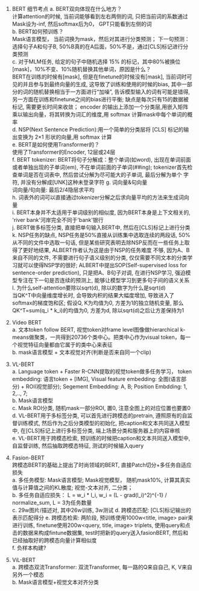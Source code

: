 1. BERT 细节考点
a. BERT双向体现在什么地方？  
计算attention的时候, 当前词能够看到左右两侧的词, 只把当前词的系数通过Mask设为-inf, 然后softmax后为0， GPT只能看到左侧的词  
b. BERT如何预训练？   
Mask语言模型， 当前词换为mask，然后对其进行分类预测； 下一句预测： 选择句子A和句子B, 50%B真的在A后面，50%不是，通过[CLS]标记进行分类预测    
c. 对于MLM任务, 给定的句子中随机选择 15% 的标记，其中80%被换位[mask]，10%不变、10%随机替换其他单词，原因是什么？  
BERT在训练的时候有[mask], 但是在finetune的时候没有[mask], 当前词时可见的并且参与到最终向量的生成, 这导致了训练和使用的时候的bias,  其中一部分的词的随机替换相当于一方面进行“加噪”, 告诉模型输入的词有可能是错得, 另一方面在训练和finetune之间的bias进行平衡; 缺点是每次只有15的数据被标记, 需要更长时间来收敛； encoder 的输出上添加一个分类层,用嵌入矩阵乘以输出向量，将其转换为词汇的维度,用 softmax 计算mask中每个单词的概率  
d. NSP(Next Sentence Prediction):用一个简单的分类层将 [CLS] 标记的输出变换为 2×1 形状的向量,用 softmax 计算  
e. BERT是如何使用Transformer的？  
使用了Transformer的Encoder, 12层或24层  
f. BERT tokenizer: 
BERT将句子分解成：整个单词(如word), 出现在单词前面或者单独出现的子单词(em), 不在单词前面的子单词(##ing); tokenizer首先检查单词是否在词表中, 然后尝试分解为尽可能大的子单词, 最后分解为单个
字符, 并没有分解成[UNK]这种未登录字符
g. 词向量&句向量  
词向量/句向量: 最后2/4隐层求平均  
h. 词表外的词可以直接通过tokenizer分解之后求向量平均的方法来生成词向量  
i. BERT本身并不太适用于单词级别的相似度, 因为BERT本身是上下文相关的, 'river bank'河岸完全不同于'bank'银行  
j. BERT做多标签分类, 直接把单句输入BERT中, 然后在[CLS]标记上进行分类
k. NSP任务的缺点, NSP任务是50%直接从训练集中选取连续的两段话, 50%从不同的文件中选取一句话, 但是某些研究表明去除NSP反而在一些任务上取得了更好地结果, ALBERT作者认为这是由于NSP的任务难度
不够, 因为A、B来自不同的文件, 不需要进行句子语义级别的分类, 仅仅需要不同文本的分类学习就可以使得NSP学的很好; ALBERT中提出SOP(Self-supervised loss for sentence-order prediction), 只是把A、B句子对调, 在进行NSP学习, 强迫模型专注在下一句是否连续的预测上, 能够让模型学习到更多句子间的语义关系   
l. 为什么self-attention要除以sqrt(d), 除以的数字为什么是sqrt(d)  
当QK^T中向量维度增长时, 会导致内积的结果大幅度增加, 导致进入了softmax的梯度饱和区; 假设Q, K为均值为0, 方差为1的独立随机变量, 那么QK^T=sum(q_i * k_i)的均值为0, 方差为d, 除以sqrt(d)之后让方差保持为1   



2. Video BERT  
a. 文本token follow BERT, 视觉token对frame level图像做hierarchical k-means做聚类，一共得到20736个类中心。把类中心作为visual token，每一个视觉特征向量都由它属于的类中心来表征  
b. mask语言模型 + 文本视觉对齐(判断是否来自同一个clip)

3. VL-BERT  
a. Language token + Faster R-CNN提取的视觉token做多任务学习， token embedding: 语言token + [IMG], Visual feature embedding: 全图(语言部分) + ROI(视觉部分); Segement Embedding: A, B; Position Embdding: 1, 2,.., 7;  
b. Mask语言模型  
c. Mask ROI分类, 随机mask一部分ROI, 置0, 注意全图上的对应位置也要置0  
d. VL-BERT用于多标签分类, 可以首先进行跨模态的pretrain, 遵照原有的自监督训练模式, 然后作为之后分类模型的初始化, 把caption和文本共同送入模型中, 在[CLS]标记上进行多标签分类,
端上场景分类和服务器上的内容审核  
e. VL-BERT用于跨模态检索, 预训练的时候把caption和文本共同送入模型中, 自监督训练,  然后抽取跨模态特征, 测试的时候输入query  


4. Fasion-BERT  
跨模态BERT的基础上提出了时尚领域的BERT, 直接Patch切分+多任务自适应损失  
a. 多任务模型: Mask语言模型; Mask视觉模型， 随机mask10%, 计算其真实值与计算值之间的KL散度; 视觉-文本对齐, 二分类；   
b. 多任务自适应损失： L = w_i * l_i, w_i = (L - grad(l_i)^2)^{-1} / normalize_sum, L = 3为任务数量  
c. 29w图片/描述对, 其中26w训练, 3w测试
d. 跨模态匹配: [CLS]标记输出的表示匹配得分
e. 跨模态检索: 两阶段, 预训练使用1000w<title, image> pair来进行训练, finetune使用200w<query, title, image> triplets, 使用query和点击的数据来构成fintune数据集, test时把新的query送入fasionBERT, 然后和已经抽取好的跨模态向量计算相似度  
f. 负样本构建?  

5. ViL-BERT  
a. 跨模态双流Transformer:  双流Transformer, 每一路的Q来自自己, K, V来自另外一个模态  
b. Mask语言模型+视觉文本对齐分类   
